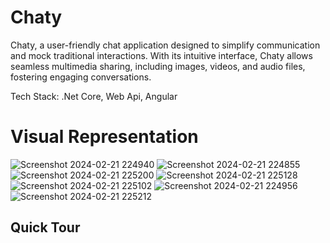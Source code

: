 # Chaty

Chaty, a user-friendly chat application designed to simplify communication and mock traditional interactions. With its intuitive interface,
Chaty allows seamless multimedia sharing, including images, videos, and audio files, fostering engaging conversations.

Tech Stack: .Net Core, Web Api, Angular

# Visual Representation
![Screenshot 2024-02-21 224940](https://github.com/ahmedfarouk2000/Chaty/assets/93868173/c2d8fdb4-241a-4368-8962-a6b0febf0b41)
![Screenshot 2024-02-21 224855](https://github.com/ahmedfarouk2000/Chaty/assets/93868173/3d9b84e4-22d4-4b20-ae54-29785493c876)
![Screenshot 2024-02-21 225200](https://github.com/ahmedfarouk2000/Chaty/assets/93868173/e1be1960-e4e3-431b-8579-b3f4a4b1d882)
![Screenshot 2024-02-21 225128](https://github.com/ahmedfarouk2000/Chaty/assets/93868173/5125c58c-f735-435d-96a8-e0a894d545bf)
![Screenshot 2024-02-21 225102](https://github.com/ahmedfarouk2000/Chaty/assets/93868173/be831816-e302-46cc-b406-ca6581d2f6f6)
![Screenshot 2024-02-21 224956](https://github.com/ahmedfarouk2000/Chaty/assets/93868173/7374f081-8093-4a7b-b4b9-e521c59ac4b8)
![Screenshot 2024-02-21 225212](https://github.com/ahmedfarouk2000/Chaty/assets/93868173/3d5a8b18-0df0-42cc-a983-c387bca2b0c2)



## Quick Tour





